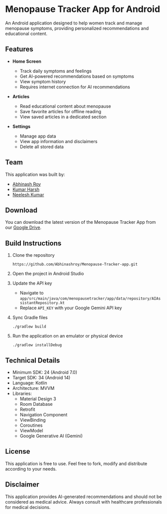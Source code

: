# Menopause Tracker App for Android

An Android application designed to help women track and manage menopause symptoms, providing personalized recommendations and educational content.

## Features

- **Home Screen**
  - Track daily symptoms and feelings
  - Get AI-powered recommendations based on symptoms
  - View symptom history
  - Requires internet connection for AI recommendations

- **Articles**
  - Read educational content about menopause
  - Save favorite articles for offline reading
  - View saved articles in a dedicated section

- **Settings**
  - Manage app data
  - View app information and disclaimers
  - Delete all stored data

## Team

This application was built by:
- [Abhinash Roy](https://github.com/Abhinashroy)
- [Kumar Harsh](https://github.com/kumarharsh24)
- [Neelesh Kumar](https://github.com/neelesh11204)

## Download

You can download the latest version of the Menopause Tracker App from our [Google Drive](https://drive.google.com/file/d/1v6GFpp3YTTXE_ga9fSs2rVJ3koFZsany/view?usp=sharing).

## Build Instructions

1. Clone the repository
   ```
   https://github.com/Abhinashroy/Menopause-Tracker-app.git
   ```

2. Open the project in Android Studio

3. Update the API key
   - Navigate to `app/src/main/java/com/menopausetracker/app/data/repository/AIAssistantRepository.kt`
   - Replace `API_KEY` with your Google Gemini API key

4. Sync Gradle files
   ```
   ./gradlew build
   ```

5. Run the application on an emulator or physical device
   ```
   ./gradlew installDebug
   ```

## Technical Details

- Minimum SDK: 24 (Android 7.0)
- Target SDK: 34 (Android 14)
- Language: Kotlin
- Architecture: MVVM
- Libraries:
  - Material Design 3
  - Room Database
  - Retrofit
  - Navigation Component
  - ViewBinding
  - Coroutines
  - ViewModel
  - Google Generative AI (Gemini)

## License

This application is free to use. Feel free to fork, modify and distribute according to your needs.

## Disclaimer

This application provides AI-generated recommendations and should not be considered as medical advice. Always consult with healthcare professionals for medical decisions.
